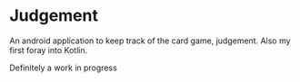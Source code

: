 # Judgement
An android application to keep track of the card game, judgement.  Also my first foray into Kotlin.

Definitely a work in progress
